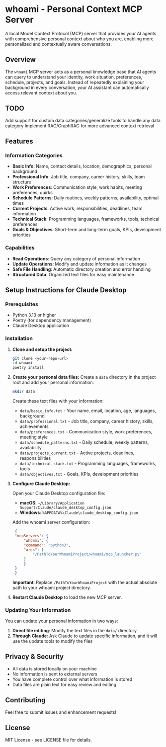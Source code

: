 # whoami - Personal Context MCP Server

A local Model Context Protocol (MCP) server that provides your AI agents with comprehensive personal context about who you are, enabling more personalized and contextually aware conversations.

## Overview

The `whoami` MCP server acts as a personal knowledge base that AI agents can query to understand your identity, work situation, preferences, schedule, projects, and goals. Instead of repeatedly explaining your background in every conversation, your AI assistant can automatically access relevant context about you.

## TODO

Add support for custom data categories/generalize tools to handle any data category
Implement RAG/GraphRAG for more advanced context retrieval

## Features

### Information Categories
- **Basic Info**: Name, contact details, location, demographics, personal background
- **Professional Info**: Job title, company, career history, skills, team structure
- **Work Preferences**: Communication style, work habits, meeting preferences, quirks
- **Schedule Patterns**: Daily routines, weekly patterns, availability, optimal times
- **Current Projects**: Active work, responsibilities, deadlines, team information
- **Technical Stack**: Programming languages, frameworks, tools, technical preferences
- **Goals & Objectives**: Short-term and long-term goals, KPIs, development priorities

### Capabilities
- **Read Operations**: Query any category of personal information
- **Update Operations**: Modify and update information as it changes
- **Safe File Handling**: Automatic directory creation and error handling
- **Structured Data**: Organized text files for easy maintenance

## Setup Instructions for Claude Desktop

### Prerequisites
- Python 3.13 or higher
- Poetry (for dependency management)
- Claude Desktop application

### Installation

1. **Clone and setup the project:**
   ```bash
   git clone <your-repo-url>
   cd whoami
   poetry install
   ```

2. **Create your personal data files:**
   Create a `data` directory in the project root and add your personal information:
   ```bash
   mkdir data
   ```
   
   Create these text files with your information:
   - `data/basic_info.txt` - Your name, email, location, age, languages, background
   - `data/professional.txt` - Job title, company, career history, skills, achievements
   - `data/preferences.txt` - Communication style, work preferences, meeting style
   - `data/schedule_patterns.txt` - Daily schedule, weekly patterns, availability
   - `data/projects_current.txt` - Active projects, deadlines, responsibilities
   - `data/technical_stack.txt` - Programming languages, frameworks, tools
   - `data/objectives.txt` - Goals, KPIs, development priorities

3. **Configure Claude Desktop:**
   
   Open your Claude Desktop configuration file:
   - **macOS**: `~/Library/Application Support/Claude/claude_desktop_config.json`
   - **Windows**: `%APPDATA%\Claude\claude_desktop_config.json`
   
   Add the whoami server configuration:
   ```json
    {
    "mcpServers": {
        "whoami": {
        "command": "python3",
        "args": [
            "/PathToYourWhoamiProject/whoami/mcp_launcher.py"
        ]
        }
    }
    }
   ```
   
   **Important**: Replace `/PathToYourWhoamiProject` with the actual absolute path to your whoami project directory.

4. **Restart Claude Desktop** to load the new MCP server.

### Updating Your Information

You can update your personal information in two ways:

1. **Direct file editing**: Modify the text files in the `data/` directory
2. **Through Claude**: Ask Claude to update specific information, and it will use the update tools to modify the files

## Privacy & Security

- All data is stored locally on your machine
- No information is sent to external servers
- You have complete control over what information is stored
- Data files are plain text for easy review and editing

## Contributing

Feel free to submit issues and enhancement requests!

## License

MIT License - see LICENSE file for details.
